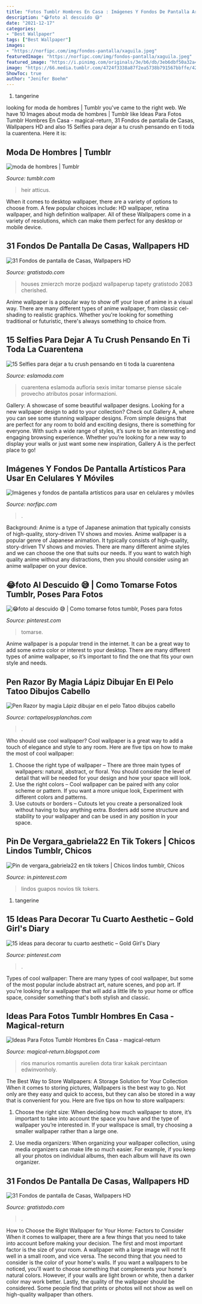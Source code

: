 ```yaml
---
title: "Fotos Tumblr Hombres En Casa : Imágenes Y Fondos De Pantalla Artísticos Para Usar En Celulares Y Móviles"
description: "😂foto al descuido 😅"
date: "2021-12-17"
categories:
- "Best Wallpaper"
tags: ["Best Wallpaper"]
images:
- "https://norfipc.com/img/fondos-pantalla/xaguila.jpeg"
featuredImage: "https://norfipc.com/img/fondos-pantalla/xaguila.jpeg"
featured_image: "https://i.pinimg.com/originals/3e/b6/db/3eb6dbf50a32a448090ac3193dece7e5.jpg"
image: "https://66.media.tumblr.com/4724f3338a87f2ea5738b791567bbffe/4222d598a2ba0228-37/s640x960/a08e497f8ad95230e8e7cde067b55e3998f7516e.jpg"
ShowToc: true
author: "Jenifer Boehm"
---
```



1. tangerine 

	

		
looking for moda de hombres | Tumblr you've came to the right web. We have 10 Images about moda de hombres | Tumblr like Ideas Para Fotos Tumblr Hombres En Casa - magical-return, 31 Fondos de pantalla de Casas, Wallpapers HD and also 15 Selfies para dejar a tu crush pensando en ti toda la cuarentena. Here it is:
		
    
## Moda De Hombres | Tumblr

<img loading=lazy src="https://66.media.tumblr.com/4724f3338a87f2ea5738b791567bbffe/4222d598a2ba0228-37/s640x960/a08e497f8ad95230e8e7cde067b55e3998f7516e.jpg" onerror="this.onerror=null;this.src='https://tse3.mm.bing.net/th?id=OIP.-ZJ1gFHd1MiADdkwiUI7agHaIf&amp;pid=15.1';" alt="moda de hombres | Tumblr">

_Source: tumblr.com_

>heir atticus. 

	

When it comes to desktop wallpaper, there are a variety of options to choose from. A few popular choices include: HD wallpaper, retina wallpaper, and high definition wallpaper. All of these Wallpapers come in a variety of resolutions, which can make them perfect for any desktop or mobile device. 

    
## 31 Fondos De Pantalla De Casas, Wallpapers HD

<img loading=lazy src="https://www.gratistodo.com/wp-content/uploads/2017/02/Casas-18.jpg" onerror="this.onerror=null;this.src='https://tse4.mm.bing.net/th?id=OIP.F2o3N7o3rLdTJk9Cs-bCeQHaFJ&amp;pid=15.1';" alt="31 Fondos de pantalla de Casas, Wallpapers HD">

_Source: gratistodo.com_

>houses zmierzch morze podjazd wallpaperup tapety gratistodo 2083 cherished. 

	

Anime wallpaper is a popular way to show off your love of anime in a visual way. There are many different types of anime wallpaper, from classic cel-shading to realistic graphics. Whether you're looking for something traditional or futuristic, there's always something to choice from.

    
## 15 Selfies Para Dejar A Tu Crush Pensando En Ti Toda La Cuarentena

<img loading=lazy src="https://eslamoda.com/wp-content/uploads/sites/2/2020/04/ideas-posar-selfies-8.jpg" onerror="this.onerror=null;this.src='https://tse4.mm.bing.net/th?id=OIP.i2N1uNYoNTKhGkQAizV-3AHaJ4&amp;pid=15.1';" alt="15 Selfies para dejar a tu crush pensando en ti toda la cuarentena">

_Source: eslamoda.com_

>cuarentena eslamoda aufloria sexis imitar tomarse piense sácale provecho atributos posar informazioni. 

	

Gallery: A showcase of some beautiful wallpaper designs.
Looking for a new wallpaper design to add to your collection? Check out Gallery A, where you can see some stunning wallpaper designs. From simple designs that are perfect for any room to bold and exciting designs, there is something for everyone. With such a wide range of styles, it’s sure to be an interesting and engaging browsing experience. Whether you’re looking for a new way to display your walls or just want some new inspiration, Gallery A is the perfect place to go!





	
	
    
## Imágenes Y Fondos De Pantalla Artísticos Para Usar En Celulares Y Móviles

<img loading=lazy src="https://norfipc.com/img/fondos-pantalla/xaguila.jpeg" onerror="this.onerror=null;this.src='https://tse4.mm.bing.net/th?id=OIP.qO0wqxZwyU91IkBFB1wcNwHaLH&amp;pid=15.1';" alt="Imágenes y fondos de pantalla artísticos para usar en celulares y móviles">

_Source: norfipc.com_

>. 

	

Background: Anime is a type of Japanese animation that typically consists of high-quality, story-driven TV shows and movies.
Anime wallpaper is a popular genre of Japanese animation. It typically consists of high-quality, story-driven TV shows and movies. There are many different anime styles and we can choose the one that suits our needs. If you want to watch high quality anime without any distractions, then you should consider using an anime wallpaper on your device.

    
## 😂foto Al Descuido 😅 | Como Tomarse Fotos Tumblr, Poses Para Fotos

<img loading=lazy src="https://i.pinimg.com/736x/89/43/7c/89437c5116c4de52201ca62fe100c096.jpg" onerror="this.onerror=null;this.src='https://tse3.mm.bing.net/th?id=OIP.lnjAXZyToyvcieymRIu-xAHaNL&amp;pid=15.1';" alt="😂foto al descuido 😅 | Como tomarse fotos tumblr, Poses para fotos">

_Source: pinterest.com_

>tomarse. 

	

Anime wallpaper is a popular trend in the internet. It can be a great way to add some extra color or interest to your desktop. There are many different types of anime wallpaper, so it’s important to find the one that fits your own style and needs.

    
## Pen Razor By Magia Lápiz Dibujar En El Pelo Tatoo Dibujos Cabello

<img loading=lazy src="https://www.cortapelosyplanchas.com/media/catalog/product/cache/1/thumbnail/9df78eab33525d08d6e5fb8d27136e95/p/e/pen_razor_by_magia_la_piz_dibujar_en_el_pelo_tatoo_dibujos_cabello_profesional.jpg" onerror="this.onerror=null;this.src='https://tse4.mm.bing.net/th?id=OIP.t_aDsd0k1yLcB2gZhW6yFwHaHa&amp;pid=15.1';" alt="Pen Razor by magia Lápiz dibujar en el pelo Tatoo dibujos cabello">

_Source: cortapelosyplanchas.com_

>. 

	

Who should use cool wallpaper?
Cool wallpaper is a great way to add a touch of elegance and style to any room. Here are five tips on how to make the most of cool wallpaper: 
1) Choose the right type of wallpaper – There are three main types of wallpapers: natural, abstract, or floral. You should consider the level of detail that will be needed for your design and how your space will look. 
2) Use the right colors – Cool wallpaper can be paired with any color scheme or pattern. If you want a more unique look, Experiment with different colors and patterns. 
3) Use cutouts or borders – Cutouts let you create a personalized look without having to buy anything extra. Borders add some structure and stability to your wallpaper and can be used in any position in your space.

    
## Pin De Vergara_gabriela22 En Tik Tokers | Chicos Lindos Tumblr, Chicos

<img loading=lazy src="https://i.pinimg.com/736x/39/d4/6d/39d46dd2cc2091112e67f4c36136abd8.jpg" onerror="this.onerror=null;this.src='https://tse1.mm.bing.net/th?id=OIP.o4hwtaRyvRncMSQ3535J7QHaMK&amp;pid=15.1';" alt="Pin de vergara_gabriela22 en tik tokers | Chicos lindos tumblr, Chicos">

_Source: in.pinterest.com_

>lindos guapos novios tik tokers. 

	

1. tangerine 

    
## 15 Ideas Para Decorar Tu Cuarto Aesthetic – Gold Girl&#039;s Diary

<img loading=lazy src="https://i.pinimg.com/736x/bb/59/15/bb5915324fd70c81667b73c2fa91042d.jpg" onerror="this.onerror=null;this.src='https://tse2.mm.bing.net/th?id=OIP.4NDP3dctWw10Iy7Sk-hW3QHaLn&amp;pid=15.1';" alt="15 ideas para decorar tu cuarto aesthetic – Gold Girl&#039;s Diary">

_Source: pinterest.com_

>. 

	

Types of cool wallpaper:
There are many types of cool wallpaper, but some of the most popular include abstract art, nature scenes, and pop art. If you're looking for a wallpaper that will add a little life to your home or office space, consider something that's both stylish and classic.

    
## Ideas Para Fotos Tumblr Hombres En Casa - Magical-return

<img loading=lazy src="https://i.pinimg.com/originals/3e/b6/db/3eb6dbf50a32a448090ac3193dece7e5.jpg" onerror="this.onerror=null;this.src='https://tse4.mm.bing.net/th?id=OIP.yBzB5Vkg_W1KJ9p7ZC4J_gHaHa&amp;pid=15.1';" alt="Ideas Para Fotos Tumblr Hombres En Casa - magical-return">

_Source: magical-return.blogspot.com_

>rios manurios romantis aurelien dota tirar kakak percintaan edwinvonholy. 

	

The Best Way to Store Wallpapers: A Storage Solution for Your Collection
When it comes to storing pictures, Wallpapers is the best way to go. Not only are they easy and quick to access, but they can also be stored in a way that is convenient for you. Here are five tips on how to store wallpapers:
1) Choose the right size: When deciding how much wallpaper to store, it’s important to take into account the space you have and the type of wallpaper you’re interested in. If your wallspace is small, try choosing a smaller wallpaper rather than a large one.

2) Use media organizers: When organizing your wallpaper collection, using media organizers can make life so much easier. For example, if you keep all your photos on individual albums, then each album will have its own organizer.

    
## 31 Fondos De Pantalla De Casas, Wallpapers HD

<img loading=lazy src="https://www.gratistodo.com/wp-content/uploads/2017/02/Casas-20.jpg" onerror="this.onerror=null;this.src='https://tse4.mm.bing.net/th?id=OIP.7KuIHY4CV3stBsPW1T3sPQHaEo&amp;pid=15.1';" alt="31 Fondos de pantalla de Casas, Wallpapers HD">

_Source: gratistodo.com_

>. 

	

How to Choose the Right Wallpaper for Your Home: Factors to Consider
When it comes to wallpaper, there are a few things that you need to take into account before making your decision. The first and most important factor is the size of your room. A wallpaper with a large image will not fit well in a small room, and vice versa. 
The second thing that you need to consider is the color of your home's walls. If you want a wallpapers to be noticed, you'll want to choose something that complements your home's natural colors. However, if your walls are light brown or white, then a darker color may work better. 
Lastly, the quality of the wallpaper should be considered. Some people find that prints or photos will not show as well on high-quality wallpaper than others.

